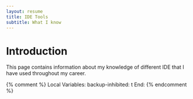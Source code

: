 ```yaml
---
layout: resume
title: IDE Tools
subtitle: What I know
---
```


# Introduction

This page contains information about my knowledge of different IDE that I have used throughout my career.


{% comment %}
Local Variables:
backup-inhibited: t
End:
{% endcomment %}
